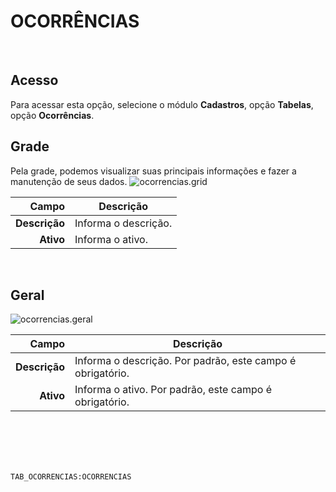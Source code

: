 # OCORRÊNCIAS
<br>

## Acesso
Para acessar esta opção, selecione o módulo **Cadastros**, opção **Tabelas**, opção **Ocorrências**.
<br>

## Grade
Pela grade, podemos visualizar suas principais informações e fazer a manutenção de seus dados.
![ocorrencias.grid](https://raw.githubusercontent.com/netforcews/docs-siscom/master/cadastros/imagens/ocorrencias.grid.png)

Campo | Descrição
--:|---
**Descrição** | Informa o descrição.
**Ativo** | Informa o ativo.
<br>

## Geral
![ocorrencias.geral](https://raw.githubusercontent.com/netforcews/docs-siscom/master/cadastros/imagens/ocorrencias.geral.png)

Campo | Descrição
--:|---
**Descrição** | Informa o descrição. Por padrão, este campo é obrigatório.
**Ativo** | Informa o ativo. Por padrão, este campo é obrigatório.
<br>
<br>
<br>
<br>

```TAB_OCORRENCIAS:OCORRENCIAS```
